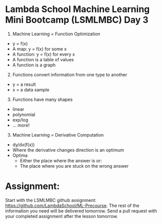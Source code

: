
# Lambda School Machine Learning Mini Bootcamp (LSMLMBC) Day 3

1. Machine Learning = Function Optimization
  * y = f(x)
  * A map: y = f(x) for some x
  * A function: y = f(x) for every x
  * A function is a table of values
  * A function is a graph
2. Functions convert information from one type to another
  * y = a result
  * x = a data sample
3. Functions have many shapes
  * linear
  * polynomial
  * exp/log
  * ... more!
3. Machine Learning = Derivative Computation
  * dy/dx(f(x))
  * Where the derivative changes direction is an optimum
  * Optima
    * Either the place where the answer is or:
    * The place where you are stuck on the wrong answer

# Assignment:

Start with the LSMLMBC github assignment: https://github.com/LambdaSchool/ML-Precourse. The rest of the information you need will be delivered tomorrow. Send a pull request with your completed assignment after the lesson tomorrow.


